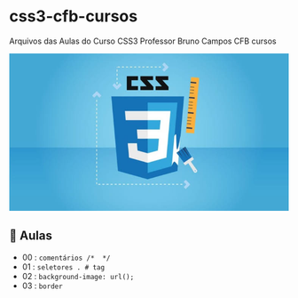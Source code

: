 # css3-cfb-cursos
Arquivos das Aulas do Curso CSS3 
Professor Bruno Campos CFB cursos 

![App Ideas Image](css3.jpeg)

## :ledger: Aulas 

- 00 : `comentários /*  */`
- 01 : `seletores . # tag`
- 02 : `background-image: url();`
- 03 : `border` 

